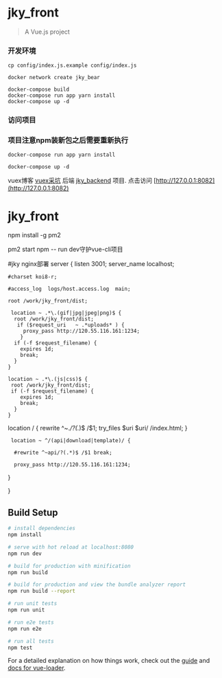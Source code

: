 # jky_front

> A Vue.js project


### 开发环境

	cp config/index.js.example config/index.js

	docker network create jky_bear

	docker-compose build
	docker-compose run app yarn install
	docker-compose up -d

### 访问项目

### 项目注意npm装新包之后需要重新执行
    docker-compose run app yarn install

    docker-compose up -d

vuex博客 [vuex采坑](https://www.cnblogs.com/liningstyle/p/8335129.html)
后端 [jky_backend](http://120.55.242.229/root/jky_backend) 项目.
点击访问 [http://127.0.0.1:8082](http://127.0.0.1:8082)


# jky_front

npm install -g pm2

pm2 start npm -- run dev守护vue-cli项目

#jky
nginx部署
server {
    listen       3001;
    server_name  localhost;

    #charset koi8-r;

    #access_log  logs/host.access.log  main;

    root /work/jky_front/dist;

     location ~ .*\.(gif|jpg|jpeg|png)$ {
      root /work/jky_front/dist;
       if ($request_uri   ~ .*uploads* ) {
         proxy_pass http://120.55.116.161:1234;
        }
      if (-f $request_filename) {
        expires 1d;
        break;
      }
    }

    location ~ .*\.(js|css)$ {
     root /work/jky_front/dist;
     if (-f $request_filename) {
        expires 1d;
        break;
      }
    }
   location / {
      rewrite ^~.*/?(.*)$ /$1;
      try_files $uri $uri/ /index.html;
   }

     location ~ ^/(api|download|template)/ {

      #rewrite ^~api/?(.*)$ /$1 break;

      proxy_pass http://120.55.116.161:1234;
   }

}



## Build Setup

``` bash
# install dependencies
npm install

# serve with hot reload at localhost:8080
npm run dev

# build for production with minification
npm run build

# build for production and view the bundle analyzer report
npm run build --report

# run unit tests
npm run unit

# run e2e tests
npm run e2e

# run all tests
npm test
```

For a detailed explanation on how things work, check out the [guide](http://vuejs-templates.github.io/webpack/) and [docs for vue-loader](http://vuejs.github.io/vue-loader).

